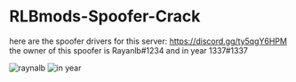 # RLBmods-Spoofer-Crack
here are the spoofer drivers for this server: https://discord.gg/ty5qgY6HPM the owner of this spoofer is Rayanlb#1234 and in year 1337#1337

![raynalb](https://user-images.githubusercontent.com/95001569/167320655-ac1d58a6-b784-4dd4-8be8-a76856109b50.png)
![in year](https://user-images.githubusercontent.com/95001569/167320656-81ab9fac-9ef3-484e-9c18-00377bb87a50.png)
